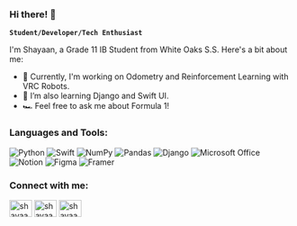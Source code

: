 ### Hi there! 👋
**`Student/Developer/Tech Enthusiast`**

I'm Shayaan, a Grade 11 IB Student from White Oaks S.S. Here's a bit about me:

- 🔭 Currently, I'm working on Odometry and Reinforcement Learning with VRC Robots.
- 🌱 I’m also learning Django and Swift UI.
- 🏎️ Feel free to ask me about Formula 1!

<h3 align="left">Languages and Tools:</h3>

![Python](https://img.shields.io/badge/python-3670A0?style=for-the-badge&logo=python&logoColor=ffdd54)
![Swift](https://img.shields.io/badge/swift-F54A2A?style=for-the-badge&logo=swift&logoColor=white) 
![NumPy](https://img.shields.io/badge/numpy-%23013243.svg?style=for-the-badge&logo=numpy&logoColor=white)
![Pandas](https://img.shields.io/badge/pandas-%23150458.svg?style=for-the-badge&logo=pandas&logoColor=white)
![Django](https://img.shields.io/badge/django-%23092E20.svg?style=for-the-badge&logo=django&logoColor=white)
![Microsoft Office](https://img.shields.io/badge/Microsoft_Office-D83B01?style=for-the-badge&logo=microsoft-office&logoColor=white)
![Notion](https://img.shields.io/badge/Notion-%23000000.svg?style=for-the-badge&logo=notion&logoColor=white)
![Figma](https://img.shields.io/badge/figma-%23F24E1E.svg?style=for-the-badge&logo=figma&logoColor=white)
![Framer](https://img.shields.io/badge/Framer-black?style=for-the-badge&logo=framer&logoColor=blue)
</p> 

<h3 align="left">Connect with me:</h3>
<p align="left">
<a href="https://twitter.com/shayaan_azeem" target="blank"><img align="center" src="https://raw.githubusercontent.com/rahuldkjain/github-profile-readme-generator/master/src/images/icons/Social/twitter.svg" alt="shayaan_azeem" height="30" width="40" /></a>
<a href="https://linkedin.com/in/shayaan-azeem" target="blank"><img align="center" src="https://raw.githubusercontent.com/rahuldkjain/github-profile-readme-generator/master/src/images/icons/Social/linked-in-alt.svg" alt="shayaan-azeem" height="30" width="40" /></a>
<a href="https://instagram.com/shayaan.azeem" target="blank"><img align="center" src="https://raw.githubusercontent.com/rahuldkjain/github-profile-readme-generator/master/src/images/icons/Social/instagram.svg" alt="shayaan.azeem" height="30" width="40" /></a>
</p>

